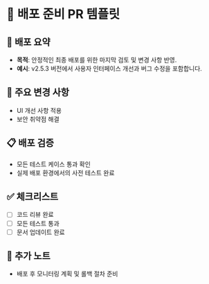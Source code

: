 # 🚀 배포 준비 PR 템플릿

## 📖 배포 요약
- **목적**: 안정적인 최종 배포를 위한 마지막 검토 및 변경 사항 반영.
- **예시**: v2.5.3 버전에서 사용자 인터페이스 개선과 버그 수정을 포함합니다.

## 🔧 주요 변경 사항
- UI 개선 사항 적용
- 보안 취약점 해결

## 📋 배포 검증
- 모든 테스트 케이스 통과 확인
- 실제 배포 환경에서의 사전 테스트 완료

## ✅ 체크리스트
- [ ] 코드 리뷰 완료
- [ ] 모든 테스트 통과
- [ ] 문서 업데이트 완료

## 📝 추가 노트
- 배포 후 모니터링 계획 및 롤백 절차 준비
